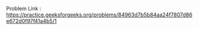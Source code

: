 Problem Link : https://practice.geeksforgeeks.org/problems/84963d7b5b84aa24f7807d86e672d0f97f41a4b5/1